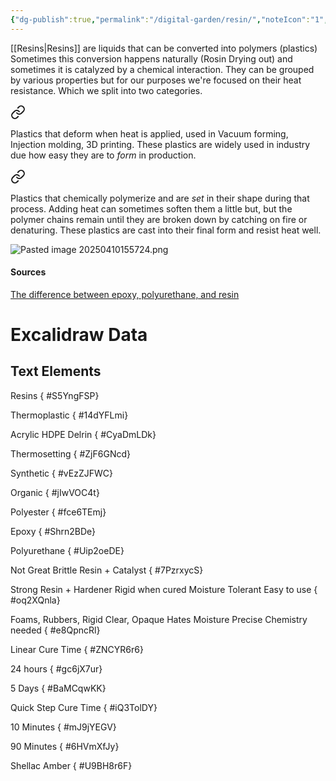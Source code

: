 ```yaml
---
{"dg-publish":true,"permalink":"/digital-garden/resin/","noteIcon":"1","created":"2025-04-09T13:44:52.619-04:00","updated":"2025-04-10T16:11:17.803-04:00"}
---
```


[[Resins\|Resins]] are liquids that can be converted into polymers (plastics)  Sometimes this conversion happens naturally (Rosin Drying out) and sometimes it is catalyzed by a chemical interaction. 
They can be grouped by various properties but for our purposes we're focused on their heat resistance.  Which we split into two categories. 

<div class="transclusion internal-embed is-loaded"><a class="markdown-embed-link" href="/thermoform/" aria-label="Open link"><svg xmlns="http://www.w3.org/2000/svg" width="24" height="24" viewBox="0 0 24 24" fill="none" stroke="currentColor" stroke-width="2" stroke-linecap="round" stroke-linejoin="round" class="svg-icon lucide-link"><path d="M10 13a5 5 0 0 0 7.54.54l3-3a5 5 0 0 0-7.07-7.07l-1.72 1.71"></path><path d="M14 11a5 5 0 0 0-7.54-.54l-3 3a5 5 0 0 0 7.07 7.07l1.71-1.71"></path></svg></a><div class="markdown-embed">





Plastics that deform when heat is applied, used in Vacuum forming, Injection molding, 3D printing.  These plastics are widely used in industry due how easy they are to *form* in production. 

</div></div>


<div class="transclusion internal-embed is-loaded"><a class="markdown-embed-link" href="/thermoset/" aria-label="Open link"><svg xmlns="http://www.w3.org/2000/svg" width="24" height="24" viewBox="0 0 24 24" fill="none" stroke="currentColor" stroke-width="2" stroke-linecap="round" stroke-linejoin="round" class="svg-icon lucide-link"><path d="M10 13a5 5 0 0 0 7.54.54l3-3a5 5 0 0 0-7.07-7.07l-1.72 1.71"></path><path d="M14 11a5 5 0 0 0-7.54-.54l-3 3a5 5 0 0 0 7.07 7.07l1.71-1.71"></path></svg></a><div class="markdown-embed">





Plastics that chemically polymerize and are *set* in their shape during that process. Adding heat can sometimes soften them a little but, but the polymer chains remain until they are broken down by catching on fire or denaturing.   These plastics are cast into their final form and resist heat well. 

</div></div>
 


![Pasted image 20250410155724.png](/img/user/Images/Pasted%20image%2020250410155724.png)
#### Sources
[The difference between epoxy, polyurethane, and resin](https://youtu.be/kTxr4Z4mwj0?si=teY_2-RYjHt_gwdx)

 
# Excalidraw Data

## Text Elements
Resins
{ #S5YngFSP}


Thermoplastic
{ #14dYFLmi}


Acrylic
HDPE
Delrin
{ #CyaDmLDk}


Thermosetting
{ #ZjF6GNcd}


Synthetic
{ #vEzZJFWC}


Organic
{ #jIwVOC4t}


Polyester
{ #fce6TEmj}


Epoxy
{ #Shrn2BDe}


Polyurethane
{ #Uip2oeDE}


Not Great
Brittle
Resin + Catalyst
{ #7PzrxycS}


Strong
Resin + Hardener
Rigid when cured
Moisture Tolerant
Easy to use
{ #oq2XQnla}


Foams, Rubbers, Rigid
Clear, Opaque
Hates Moisture
Precise Chemistry needed
{ #e8QpncRl}


Linear Cure Time
{ #ZNCYR6r6}


24 hours
{ #gc6jX7ur}


5 Days
{ #BaMCqwKK}


Quick Step Cure Time
{ #iQ3TolDY}


10 Minutes
{ #mJ9jYEGV}


90 Minutes
{ #6HVmXfJy}


Shellac
Amber
{ #U9BH8r6F}


